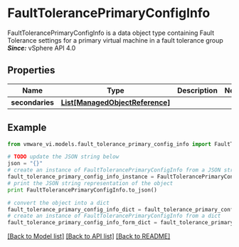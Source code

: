# FaultTolerancePrimaryConfigInfo

FaultTolerancePrimaryConfigInfo is a data object type containing Fault Tolerance settings for a primary virtual machine in a fault tolerance group  ***Since:*** vSphere API 4.0 

## Properties
Name | Type | Description | Notes
------------ | ------------- | ------------- | -------------
**secondaries** | [**List[ManagedObjectReference]**](ManagedObjectReference.md) |  | 

## Example

```python
from vmware_vi.models.fault_tolerance_primary_config_info import FaultTolerancePrimaryConfigInfo

# TODO update the JSON string below
json = "{}"
# create an instance of FaultTolerancePrimaryConfigInfo from a JSON string
fault_tolerance_primary_config_info_instance = FaultTolerancePrimaryConfigInfo.from_json(json)
# print the JSON string representation of the object
print FaultTolerancePrimaryConfigInfo.to_json()

# convert the object into a dict
fault_tolerance_primary_config_info_dict = fault_tolerance_primary_config_info_instance.to_dict()
# create an instance of FaultTolerancePrimaryConfigInfo from a dict
fault_tolerance_primary_config_info_form_dict = fault_tolerance_primary_config_info.from_dict(fault_tolerance_primary_config_info_dict)
```
[[Back to Model list]](../README.md#documentation-for-models) [[Back to API list]](../README.md#documentation-for-api-endpoints) [[Back to README]](../README.md)


